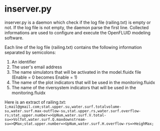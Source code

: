 inserver.py
===============

inserver.py is a daemon which check if the log file (railing.txt) is empty or not.
If the log file is not empty, the daemon parse the first line. 
Collected informations are used to configure and execute the OpenFLUID modeling software.

Each line of the log file (railing.txt) contains the following information separated by semicolons:
1. An identifier
2. The user's email address
3. The name simulators that will be activated in the model.fluidx file (Enable = 0 becomes Enable = 1)
4. The name of the plot indicators that will be used in the monitoring.fluidx
5. The name of the riversystem indicators that will be used in the monitoring.fluidx

Here is an extract of railing.txt:
`1;mail@gmail.com;stat.upper.su,water.surf.totalvolume-su,water.surf.max-outflow-su,stat.upper.rs,water.surf.overflow-rs;stat.upper.number=>UpNum,water.surf.V.total-su=>VolTot,water.surf.Q.maxdownstream-su=>QMax;stat.upper.number=>UpNum,water.surf.H.overflow-rs=>HeighMax;`
